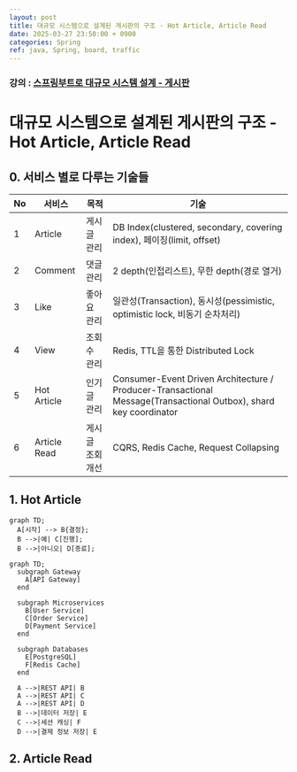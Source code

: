 ```yaml
---
layout: post
title: 대규모 시스템으로 설계된 게시판의 구조 - Hot Article, Article Read
date: 2025-03-27 23:50:00 + 0900
categories: Spring
ref: java, Spring, board, traffic
---
```


### 강의 : [스프링부트로 대규모 시스템 설계 - 게시판](https://www.inflearn.com/course/%EC%8A%A4%ED%94%84%EB%A7%81%EB%B6%80%ED%8A%B8%EB%A1%9C-%EB%8C%80%EA%B7%9C%EB%AA%A8-%EC%8B%9C%EC%8A%A4%ED%85%9C%EC%84%A4%EA%B3%84-%EA%B2%8C%EC%8B%9C%ED%8C%90/dashboard)

# 대규모 시스템으로 설계된 게시판의 구조 - Hot Article, Article Read

## 0. 서비스 별로 다루는 기술들

|No|서비스|목적|기술|
|---|---|---|---|
|1|Article|게시글 관리|DB Index(clustered, secondary, covering index), 페이징(limit, offset)|
|2|Comment|댓글 관리|2 depth(인접리스트), 무한 depth(경로 열거)|
|3|Like|좋아요 관리|일관성(Transaction), 동시성(pessimistic, optimistic lock, 비동기 순차처리)|
|4|View|조회수 관리|Redis, TTL을 통한 Distributed Lock|
|5|Hot Article|인기글 관리|Consumer-Event Driven Architecture / Producer-Transactional Message(Transactional Outbox), shard key coordinator|
|6|Article Read|게시글 조회 개선|CQRS, Redis Cache, Request Collapsing|

## 1. Hot Article

```mermaid
graph TD;
  A[시작] --> B{결정};
  B -->|예| C[진행];
  B -->|아니오| D[종료];
```

```mermaid
graph TD;
  subgraph Gateway
    A[API Gateway]
  end

  subgraph Microservices
    B[User Service]
    C[Order Service]
    D[Payment Service]
  end

  subgraph Databases
    E[PostgreSQL]
    F[Redis Cache]
  end

  A -->|REST API| B
  A -->|REST API| C
  A -->|REST API| D
  B -->|데이터 저장| E
  C -->|세션 캐싱| F
  D -->|결제 정보 저장| E
```

## 2. Article Read